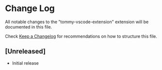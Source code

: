 # Change Log

All notable changes to the "tommy-vscode-extension" extension will be documented in this file.

Check [Keep a Changelog](http://keepachangelog.com/) for recommendations on how to structure this file.

## [Unreleased]

- Initial release